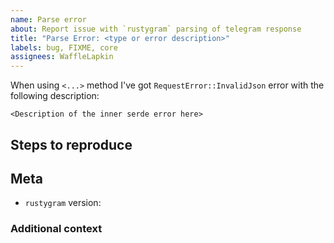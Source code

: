 ```yaml
---
name: Parse error
about: Report issue with `rustygram` parsing of telegram response
title: "Parse Error: <type or error description>"
labels: bug, FIXME, core
assignees: WaffleLapkin
---
```


When using `<...>` method I've got `RequestError::InvalidJson` error with the following description:

```text
<Description of the inner serde error here>
```

## Steps to reproduce

<!-- Steps to reproduce the issue - get the same error -->

## Meta

- `rustygram` version: <!-- (e.g.: `0.3.1`) -->

### Additional context

<!-- Describe any additional context here, if needed-->
